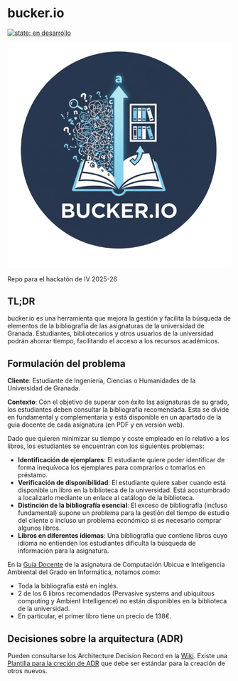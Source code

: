 # bucker.io


[![state: en desarrollo](https://img.shields.io/badge/state-en%20desarrollo-yellow)](README.md)

![Logo bucker.io](assets/logo.png)

Repo para el hackatón de IV 2025-26

## TL;DR

bucker.io es una herramienta que mejora la gestión y facilita la búsqueda de elementos de la bibliografía de las asignaturas de la universidad de Granada. Estudiantes, bibliotecarios y otros usuarios de la universidad podrán ahorrar tiempo, facilitando el acceso a los recursos académicos.

## Formulación del problema

**Cliente**: Estudiante de Ingeniería, Ciencias o Humanidades de la Universidad de Granada.

**Contexto**: Con el objetivo de superar con éxito las asignaturas de su grado, los estudiantes deben consultar la bibliografía recomendada. Esta se divide en fundamental y complementaria y está disponible en un apartado de la guía docente de cada asignatura (en PDF y en versión web).

Dado que quieren minimizar su tiempo y coste empleado en lo relativo a los libros, los estudiantes se encuentran con los siguientes problemas:

* **Identificación de ejemplares**: El estudiante quiere poder identificar de forma inequívoca los ejemplares para comprarlos o tomarlos en préstamo.
* **Verificación de disponibilidad**: El estudiante quiere saber cuando está disponible un libro en la biblioteca de la universidad. Está acostumbrado a localizarlo mediante un enlace al catálogo de la biblioteca.
* **Distinción de la bibliografía esencial**: El exceso de bibliografía (incluso fundamental) supone un problema para la gestión del tiempo de estudio del cliente o incluso un problema económico si es necesario comprar algunos libros.
* **Libros en diferentes idiomas**: Una bibliografía que contiene libros cuyo idioma no entienden los estudiantes dificulta la búsqueda de información para la asignatura.

En la [Guía Docente](https://www.ugr.es/estudiantes/grados/grado-ingenieria-informatica/computacubicua-inteligambiental-etecnolinf/guia-docente) de la asignatura de Computación Ubicua e Inteligencia Ambiental del Grado en Informática, notamos como:

- Toda la bibliografía está en inglés.
- 2 de los 6 libros recomendados (Pervasive systems and ubiquitous computing y Ambient Intelligence) no están disponibles en la biblioteca de la universidad.
- En particular, el primer libro tiene un precio de 138€.

## Decisiones sobre la arquitectura (ADR)
Pueden consultarse los Architecture Decision Record en la [Wiki](https://github.com/JJ/bucker.io/wiki). Existe una [Plantilla para la creción de ADR](https://github.com/JJ/bucker.io/wiki/PLANTILLA-PARA-LOS-%E2%80%90--%5BADR%5D-Architecture-Decision-Record.) que debe ser estándar para la creación de otros nuevos.
